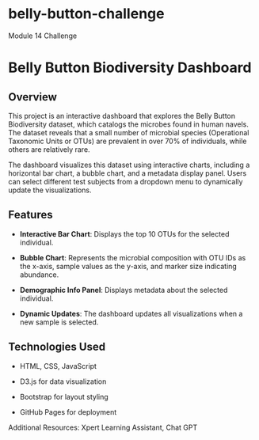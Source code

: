 # belly-button-challenge
Module 14 Challenge

# Belly Button Biodiversity Dashboard

## Overview
This project is an interactive dashboard that explores the Belly Button Biodiversity dataset, which catalogs the microbes found in human navels. The dataset reveals that a small number of microbial species (Operational Taxonomic Units or OTUs) are prevalent in over 70% of individuals, while others are relatively rare.

The dashboard visualizes this dataset using interactive charts, including a horizontal bar chart, a bubble chart, and a metadata display panel. Users can select different test subjects from a dropdown menu to dynamically update the visualizations.

## Features
- **Interactive Bar Chart**: Displays the top 10 OTUs for the selected individual.

- **Bubble Chart**: Represents the microbial composition with OTU IDs as the x-axis, sample values as the 
y-axis, and marker size indicating abundance.

- **Demographic Info Panel**: Displays metadata about the selected individual.

- **Dynamic Updates**: The dashboard updates all visualizations when a new sample is selected.

## Technologies Used

- HTML, CSS, JavaScript

- D3.js for data visualization

- Bootstrap for layout styling

- GitHub Pages for deployment

Additional Resources: Xpert Learning Assistant, Chat GPT

